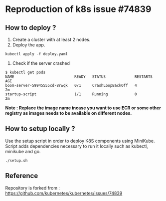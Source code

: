# Reproduction of k8s issue #74839

## How to deploy ?

1. Create a cluster with at least 2 nodes.
1. Deploy the app.
```console
kubectl apply -f deploy.yaml
```

1. Check if the server crashed
```console
$ kubectl get pods
NAME                           READY   STATUS             RESTARTS   AGE
boom-server-59945555cd-8rwqk   0/1     CrashLoopBackOff   4          2m
startup-script                 1/1     Running            0          2m
```

**Note : Replace the image name incase you want to use ECR or some other registry as images needs to be
available on different nodes.**

## How to setup locally ?

Use the setup script in order to deploy K8S components using MiniKube.
Script adds dependencies necessary to run it locally such as kubectl, minikube and go.

```console
./setup.sh
```

## Reference

Repository is forked from : https://github.com/kubernetes/kubernetes/issues/74839


